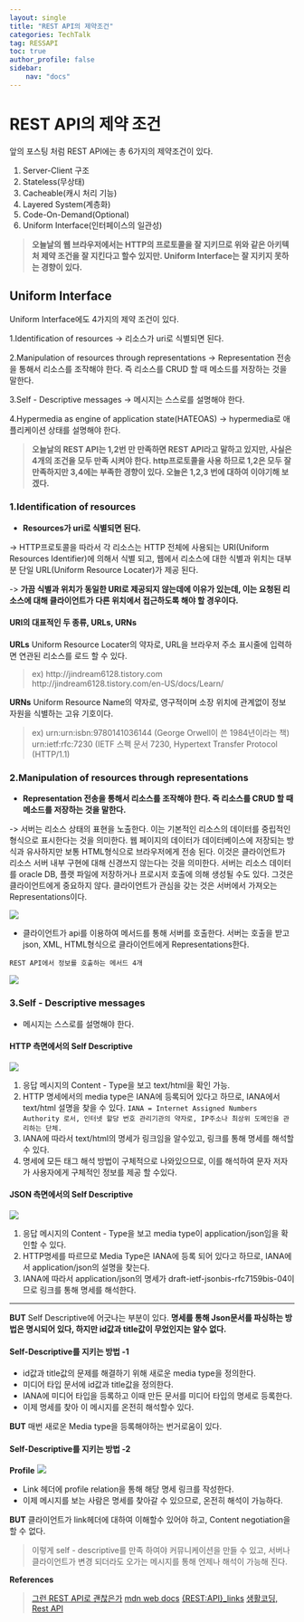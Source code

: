 ```yaml
---
layout: single
title: "REST API의 제약조건"
categories: TechTalk
tag: RESSAPI
toc: true
author_profile: false
sidebar: 
    nav: "docs"
---
```

# REST API의 제약 조건
앞의 포스팅 처럼 REST API에는 총 6가지의 제약조건이 있다.

1. Server-Client 구조
2. Stateless(무상태)
3. Cacheable(캐시 처리 기능)
4. Layered System(계층화)
5. Code-On-Demand(Optional)
6. Uniform Interface(인터페이스의 일관성)

>**오늘날의 웹 브라우저에서는 HTTP의 프로토콜을 잘 지키므로 위와 같은 아키텍처 제약 조건을 잘 지킨다고 할수 있지만. Uniform Interface는 잘 지키지 못하는 경향이 있다.**

## Uniform Interface

Uniform Interface에도 4가지의 제약 조건이 있다.

1.Identification of resources
 -> 리소스가 uri로 식별되면 된다.

2.Manipulation of resources through representations
 -> Representation 전송을 통해서 리소스를 조작해야 한다. 즉 리소스를 CRUD 할 때 메소드를 저장하는 것을 말한다.

3.Self - Descriptive messages
 -> 메시지는 스스로를 설명해야 한다.

4.Hypermedia as engine of application state(HATEOAS)
 -> hypermedia로 애플리케이션 상태를 설명해야 한다. 

> **오늘날의 REST API는 1,2번 만 만족하면 REST API라고 말하고 있지만, 사실은 4개의 조건을 모두 만족 시켜야 한다. http프로토콜을 사용 하므로 1,2은 모두 잘 만족하지만 3,4에는 부족한 경향이 있다. 오늘은 1,2,3 번에 대하여 이야기해 보겠다.**

### 1.Identification of resources
- **Resources가 uri로 식별되면 된다.**

-> HTTP프로토콜을 따라서 각 리소스는 HTTP 전체에 사용되는 URI(Uniform Resources Identifier)에 의해서 식별 되고, 웹에서 리소스에 대한 식별과 위치는 대부분 단일 URL(Uniform Resource Locater)가 제공 된다.

-> **가끔 식별과 위치가 동일한 URI로 제공되지 않는데에 이유가 있는데, 이는 요청된 리소스에 대해 클라이언트가 다른 위치에서 접근하도록 해야 할 경우이다.**

#### URI의 대표적인 두 종류, URLs, URNs

**URLs** 
Uniform Resource Locater의 약자로, URL을 브라우저 주소 표시줄에 입력하면 연관된 리소스를 로드 할 수 있다. 
> ex)
> <hi>http://</hi>jindream6128.tistory.com 
> <hi>http://</hi>jindream6128.tistory.com/en-US/docs/Learn/

**URNs**
Uniform Resource Name의 약자로, 영구적이며 소장 위치에 관계없이 정보 자원을 식별하는 고유 기호이다. 

> ex)
> urn:urn:isbn:9780141036144  (George Orwell이 쓴 1984년이라는 책) 
> urn:ietf:rfc:7230 (IETF 스펙 문서 7230, Hypertext Transfer Protocol (HTTP/1.1)


### 2.Manipulation of resources through representations
- **Representation 전송을 통해서 리소스를 조작해야 한다. 즉 리소스를 CRUD 할 때 메소드를 저장하는 것을 말한다.**

-> 서버는 리소스 상태의 표현을 노출한다. 이는 기본적인 리소스의 데이터를 중립적인 형식으로 표시한다는 것을 의미한다. 웹 페이지의 데이터가 데이터베이스에 저장되는 방식과 유사하지만 보통 HTML형식으로 브라우저에게 전송 된다. 이것은 클라이언트가 리소스 서버 내부 구현에 대해 신경쓰지 않는다는 것을 의미한다. 
  서버는 리소스 데이터를 oracle DB, 플랫 파일에 저장하거나 프로시저 호출에 의해 생성될 수도 있다. 그것은 클라이언트에게 중요하지 않다. 클라이언트가 관심을 갖는 것은 서버에서 가져오는 Representations이다. 

 ![](https://github.com/jindream6128/jindream6128.github.io/blob/main/_images/RESTful%20API.jpg?raw=true)

 - 클라이언트가 api를 이용하여 메서드를 통해 서버를 호출한다. 서버는 호출을 받고 json, XML, HTML형식으로 클라이언트에게 Representations한다. 

 `REST API에서 정보를 호출하는 메서드 4개`

![](https://github.com/jindream6128/jindream6128.github.io/blob/main/_images/%EC%A0%95%EB%B3%B4%EA%B0%80%EA%B3%B5%EB%B0%A9%EB%B2%95.JPG?raw=true)

### 3.Self - Descriptive messages
- 메시지는 스스로를 설명해야 한다.

#### HTTP 측면에서의 Self Descriptive

![](https://github.com/jindream6128/jindream6128.github.io/blob/main/_images/http.jpg?raw=true)

1. 응답 메시지의 Content - Type을 보고 text/html을 확인 가능.
2. HTTP 명세에서의 media type은 IANA에 등록되어 있다고 하므로, IANA에서 text/html 설명을 찾을 수 있다. 
`IANA = Internet Assigned Numbers Authority 로서, 인터넷 할당 번호 관리기관의 약자로, IP주소나 최상위 도메인을 관리하는 단체.`
3. IANA에 따라서 text/html의 명세가 링크임을 알수있고, 링크를 통해 명세를 해석할수 있다.
4. 명세에 모든 태그 해석 방법이 구체적으로 나와있으므로, 이를 해석하여 문자 저자가 사용자에게 구체적인 정보를 제공 할 수있다.

#### JSON 측면에서의 Self Descriptive

![](https://github.com/jindream6128/jindream6128.github.io/blob/main/_images/json1.jpg?raw=true)

1. 응답 메시지의 Content - Type을 보고 media type이 application/json임을 확인할 수 있다.
2. HTTP명세를 따르므로 Media Type은 IANA에 등록 되어 있다고 하므로, IANA에서 application/json의 설명을 찾는다.
3. IANA에 따라서 application/json의 명세가 draft-ietf-jsonbis-rfc7159bis-04이므로 링크를 통해 명세를 해석한다.

--------------------------------

**BUT** Self Descriptive에 어긋나는 부분이 있다.
**명세를 통해 Json문서를 파싱하는 방법은 명시되어 있다, 하지만 id값과 title값이 무었인지는 알수 없다.**

#### Self-Descriptive를 지키는 방법 -1
- id값과 title값의 문제를 해결하기 위해 새로운 media type을 정의한다.
- 미디어 타입 문서에 id값과 title값을 정의한다.
- IANA에 미디어 타입을 등록하고 이때 만든 문서를 미디어 타입의 명세로 등록한다.
- 이제 명세를 찾아 이 메시지를 온전히 해석할수 있다.

**BUT** 매번 새로운 Media type을 등록해야하는 번거로움이 있다.

#### Self-Descriptive를 지키는 방법 -2

**Profile**
![](https://github.com/jindream6128/jindream6128.github.io/blob/main/_images/json2.jpg?raw=true)


- Link 헤더에 profile relation을 통해 해당 명세 링크를 작성한다.
- 이제 메시지를 보는 사람은 명세를 찾아갈 수 있으므로, 온전히 해석이 가능하다.

**BUT** 클라이언트가 link헤더에 대하여 이해할수 있어야 하고, Content negotiation을 할 수 없다. 

> 이렇게 self - descriptive를 만족 하여야 커뮤니케이션을 만들 수 있고, 서버나 클라이언트가 변경 되더라도 오가는 메시지를 통해 언제나 해석이 가능해 진다.


 **References**
>[그런 REST API로 괜찮은가](https://www.youtube.com/watch?v=RP_f5dMoHFc&t=2303s)
>[mdn web docs](https://developer.mozilla.org/ko/docs/Web/HTTP/Basics_of_HTTP/Identifying_resources_on_the_Web)
>[{REST:API}_links](https://developer.mozilla.org/ko/docs/Web/HTTP/Basics_of_HTTP/Identifying_resources_on_the_Web)
>[생활코딩, Rest API](https://www.youtube.com/watch?v=PmY3dWcCxXI&t=713s)